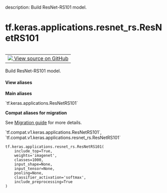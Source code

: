 description: Build ResNet-RS101 model.

<div itemscope itemtype="http://developers.google.com/ReferenceObject">
<meta itemprop="name" content="tf.keras.applications.resnet_rs.ResNetRS101" />
<meta itemprop="path" content="Stable" />
</div>

# tf.keras.applications.resnet_rs.ResNetRS101

<!-- Insert buttons and diff -->

<table class="tfo-notebook-buttons tfo-api nocontent" align="left">
<td>
  <a target="_blank" href="https://github.com/keras-team/keras/tree/v2.9.0/keras/applications/resnet_rs.py#L827-L853">
    <img src="https://www.tensorflow.org/images/GitHub-Mark-32px.png" />
    View source on GitHub
  </a>
</td>
</table>



Build ResNet-RS101 model.

<section class="expandable">
  <h4 class="showalways">View aliases</h4>
  <p>
<b>Main aliases</b>
<p>`tf.keras.applications.ResNetRS101`</p>

<b>Compat aliases for migration</b>
<p>See
<a href="https://www.tensorflow.org/guide/migrate">Migration guide</a> for
more details.</p>
<p>`tf.compat.v1.keras.applications.ResNetRS101`, `tf.compat.v1.keras.applications.resnet_rs.ResNetRS101`</p>
</p>
</section>

<pre class="devsite-click-to-copy prettyprint lang-py tfo-signature-link">
<code>tf.keras.applications.resnet_rs.ResNetRS101(
    include_top=True,
    weights=&#x27;imagenet&#x27;,
    classes=1000,
    input_shape=None,
    input_tensor=None,
    pooling=None,
    classifier_activation=&#x27;softmax&#x27;,
    include_preprocessing=True
)
</code></pre>



<!-- Placeholder for "Used in" -->
